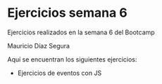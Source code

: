 # Ejercicios semana 6

Ejercicios realizados en la semana 6 del Bootcamp

Mauricio Díaz Segura

Aquí se encuentran los siguientes ejercicios:

* Ejercicios de eventos con JS
